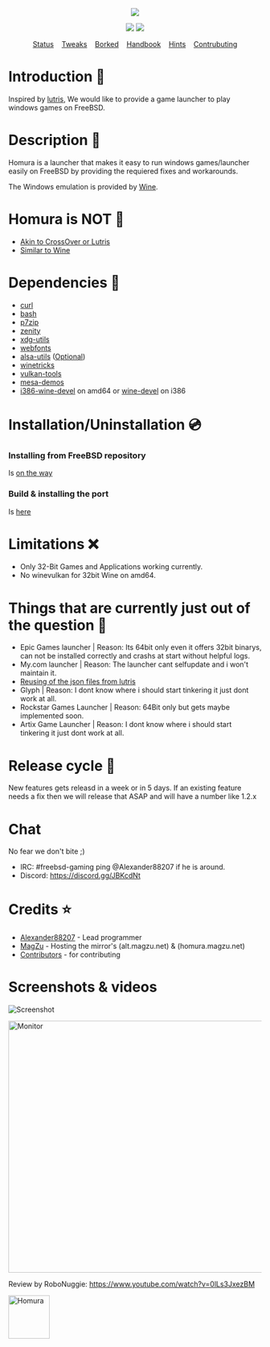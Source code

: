 <p align="center">
  <img src="https://github.com/the-homura-project/homura/raw/master/Media/Banner.jpeg">
</p>

<p align="center">
  <img src="https://img.shields.io/github/v/release/the-homura-project/homura?style=flat-square&logo=appveyor"> <img src="https://img.shields.io/discord/618845118060953600?style=flat-square&logo=appveyor">
</p>
<p align="center">
	<a href="https://github.com/the-homura-project/homura-docs/blob/master/STATUS.md">Status</a>&nbsp;&nbsp;&nbsp;
	<a href="https://github.com/the-homura-project/homura-docs/blob/master/TWEAKS.md">Tweaks</a>&nbsp;&nbsp;&nbsp;
	<a href="https://github.com/the-homura-project/homura-docs/blob/master/BORKED.md">Borked</a>&nbsp;&nbsp;&nbsp;
	<a href="https://github.com/the-homura-project/homura-docs/blob/master/Handbook.md">Handbook</a>&nbsp;&nbsp;&nbsp;
	<a href="https://github.com/the-homura-project/homura-docs/blob/master/HINTS.md">Hints</a>&nbsp;&nbsp;&nbsp;
	<a href="https://github.com/the-homura-project/homura-docs/blob/master/CONTRIBUTING.md">Contrubuting</a>
</p>

# Introduction :microphone:

Inspired by [lutris](https://github.com/lutris/lutris), We would like to provide a game launcher to play windows games on FreeBSD.

# Description &#x1F4D8;

Homura is a launcher that makes it easy to run windows games/launcher easily on FreeBSD by providing the requiered fixes and workarounds.

The Windows emulation is provided by [Wine](https://www.winehq.org).

# Homura is NOT :no_entry_sign:

- [Akin to CrossOver or Lutris](https://www.phoronix.com/scan.php?page=news_item&px=Homura-FreeBSD-Gaming)
- [Similar to Wine](https://www.freebsdnews.com/2019/09/06/homura-windows-games-launcher-for-freebsd)

# Dependencies :syringe:

- [curl](https://www.freshports.org/ftp/curl/)
- [bash](https://www.freshports.org/shells/bash)
- [p7zip](https://www.freshports.org/archivers/p7zip/)
- [zenity](https://www.freshports.org/x11/zenity)
- [xdg-utils](https://www.freshports.org/devel/xdg-utils)
- [webfonts](https://www.freshports.org/x11-fonts/webfonts)
- [alsa-utils](https://www.freshports.org/audio/alsa-utils) ([Optional](#if-you-are-new-to-freebsd-wink))
- [winetricks](https://www.freshports.org/emulators/winetricks)
- [vulkan-tools](https://www.freshports.org/devel/vulkan-tools)
- [mesa-demos](https://www.freshports.org/graphics/mesa-demos)
- [i386-wine-devel](https://www.freshports.org/emulators/i386-wine-devel) on amd64 or [wine-devel](https://www.freshports.org/emulators/wine-devel) on i386

# Installation/Uninstallation :cd:

### Installing from FreeBSD repository 

Is [on the way](https://bugs.freebsd.org/bugzilla/show_bug.cgi?id=241042)

### Build & installing the port 

Is [here](https://github.com/the-homura-project/homura-port)

# Limitations :x:

- Only 32-Bit Games and Applications working currently.
- No winevulkan for 32bit Wine on amd64.

# Things that are currently just out of the question :rabbit2:

- Epic Games launcher | Reason: Its 64bit only even it offers 32bit binarys, can not be installed correctly and crashs at start without helpful logs.
- My.com launcher | Reason: The launcher cant selfupdate and i won't maintain it.
- [Reusing of the json files from lutris](https://github.com/Alexander88207/Homura/issues/9)
- Glyph | Reason: I dont know where i should start tinkering it just dont work at all.
- Rockstar Games Launcher | Reason: 64Bit only but gets maybe implemented soon.
- Artix Game Launcher | Reason: I dont know where i should start tinkering it just dont work at all.

# Release cycle :loudspeaker:

New features gets releasd in a week or in 5 days.
If an existing feature needs a fix then we will release that ASAP and will have a number like 1.2.x

# Chat

No fear we don't bite ;)

- IRC: #freebsd-gaming ping @Alexander88207 if he is around.
- Discord: https://discord.gg/JBKcdNt

# Credits :star:

- [Alexander88207](https://github.com/Alexander88207) - Lead programmer
- [MagZu](https://github.com/magzu)          - Hosting the mirror's (alt.magzu.net) & (homura.magzu.net)
- [Contributors](https://github.com/the-homura-project/homura/graphs/contributors)     - for contributing

# Screenshots & videos

![](https://raw.githubusercontent.com/The-Homura-Project/Homura/master/Media/Screenshot.png "Screenshot")

<img src="https://raw.githubusercontent.com/The-Homura-Project/Homura/master/Media/Screenshot2.png" alt="Monitor" height="500" width="700"> 

Review by RoboNuggie: https://www.youtube.com/watch?v=0lLs3JxezBM

<a href="https://www.youtube.com/watch?v=wrjlfRfjaMU"><img src="https://www.bilder-upload.eu/upload/232376-1569000876.png" style="width:82px; height:86px" title="Homura" alt="Homura"></a>
